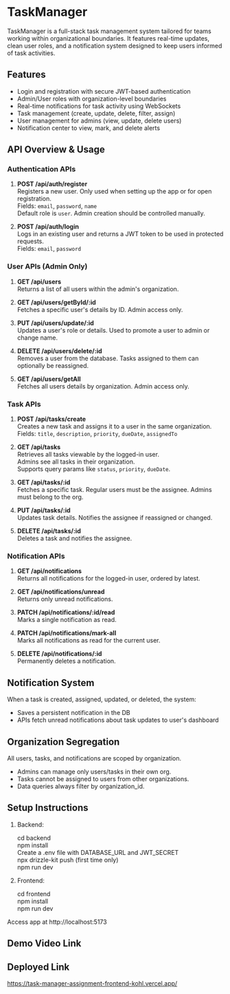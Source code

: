 TaskManager 
===============

TaskManager is a full-stack task management system tailored for teams working within organizational boundaries. It features real-time updates, clean user roles, and a notification system designed to keep users informed of task activities.

Features
--------

- Login and registration with secure JWT-based authentication
- Admin/User roles with organization-level boundaries
- Real-time notifications for task activity using WebSockets
- Task management (create, update, delete, filter, assign)
- User management for admins (view, update, delete users)
- Notification center to view, mark, and delete alerts

API Overview & Usage
--------------------

### Authentication APIs

1. **POST /api/auth/register**  
   Registers a new user. Only used when setting up the app or for open registration.  
   Fields: `email`, `password`, `name`  
   Default role is `user`. Admin creation should be controlled manually.

2. **POST /api/auth/login**  
   Logs in an existing user and returns a JWT token to be used in protected requests.  
   Fields: `email`, `password`

### User APIs (Admin Only)

1. **GET /api/users**  
   Returns a list of all users within the admin's organization.

2. **GET /api/users/getById/:id**  
   Fetches a specific user's details by ID. Admin access only.

3. **PUT /api/users/update/:id**  
   Updates a user's role or details. Used to promote a user to admin or change name.

4. **DELETE /api/users/delete/:id**  
   Removes a user from the database. Tasks assigned to them can optionally be reassigned.

5. **GET /api/users/getAll**  
   Fetches all users details by organization. Admin access only.


### Task APIs

1. **POST /api/tasks/create**  
   Creates a new task and assigns it to a user in the same organization.  
   Fields: `title`, `description`, `priority`, `dueDate`, `assignedTo`

2. **GET /api/tasks**  
   Retrieves all tasks viewable by the logged-in user.  
   Admins see all tasks in their organization.  
   Supports query params like `status`, `priority`, `dueDate`.

3. **GET /api/tasks/:id**  
   Fetches a specific task. Regular users must be the assignee. Admins must belong to the org.

4. **PUT /api/tasks/:id**  
   Updates task details. Notifies the assignee if reassigned or changed.

5. **DELETE /api/tasks/:id**  
   Deletes a task and notifies the assignee.

### Notification APIs

1. **GET /api/notifications**  
   Returns all notifications for the logged-in user, ordered by latest.

2. **GET /api/notifications/unread**  
   Returns only unread notifications.

3. **PATCH /api/notifications/:id/read**  
   Marks a single notification as read.

4. **PATCH /api/notifications/mark-all**  
   Marks all notifications as read for the current user.

5. **DELETE /api/notifications/:id**  
   Permanently deletes a notification.

Notification System
-------------------

When a task is created, assigned, updated, or deleted, the system:

- Saves a persistent notification in the DB
- APIs fetch unread notifications about task updates to user's dashboard

Organization Segregation
------------------------

All users, tasks, and notifications are scoped by organization.

- Admins can manage only users/tasks in their own org.
- Tasks cannot be assigned to users from other organizations.
- Data queries always filter by organization_id.

Setup Instructions
------------------

1. Backend:

    cd backend  
    npm install  
    Create a .env file with DATABASE_URL and JWT_SECRET  
    npx drizzle-kit push  (first time only)  
    npm run dev  

2. Frontend:

    cd frontend  
    npm install  
    npm run dev  

Access app at http://localhost:5173

Demo Video Link
-------------


Deployed Link
-------------
https://task-manager-assignment-frontend-kohl.vercel.app/
